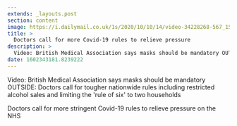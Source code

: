 ```yaml
--- 
extends: _layouts.post 
section: content 
image: https://i.dailymail.co.uk/1s/2020/10/10/14/video-34228268-567_154x115.jpg 
title: > 
  Doctors call for more Covid-19 rules to relieve pressure 
description: > 
  Video: British Medical Association says masks should be mandatory OUTSIDE: Doctors call for tougher nationwide rules including restricted alcohol sales and limiting the 'rule of six' to two householdsDoctors call for more stringent Covid-19 rules to relieve pressure on the NHS 
date: 1602343181.8239222 
--- 
```

Video: British Medical Association says masks should be mandatory OUTSIDE: Doctors call for tougher nationwide rules including restricted alcohol sales and limiting the 'rule of six' to two households

Doctors call for more stringent Covid-19 rules to relieve pressure on the NHS
